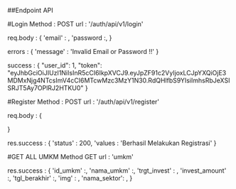 ##Endpoint API

#Login
Method : POST
url : '/auth/api/v1/login'

req.body : {
  'email' : ,
  'password  :,
}

errors : {
  'message' : 'Invalid Email or Password !!'
}

success : {
    "user_id": 1,
    "token": "eyJhbGciOiJIUzI1NiIsInR5cCI6IkpXVCJ9.eyJpZF91c2VyIjoxLCJpYXQiOjE3MDMxNjg4NTcsImV4cCI6MTcwMzc3MzY1N30.RdQHlfbS9YIsiImhsRbJeXSISRJT5Ay7OPlRJ2HTKU0"
}

#Register 
Method : POST
url : '/auth/api/v1/register'

req.body : {
  
}

res.success : {
  'status' : 200,
  'values : 'Berhasil Melakukan Registrasi'
}


#GET ALL UMKM
Method GET
url : 'umkm'

res.success : {
  'id_umkm' :,
  'nama_umkm' :,
  'trgt_invest' : ,
  'invest_amount' :,
  'tgl_berakhir' :,
  'img' : ,
  'nama_sektor': ,
}






